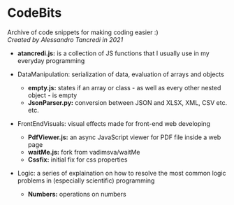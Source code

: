 # CodeBits
Archive of code snippets for making coding easier :)<br/>
<i>Created by Alessandro Tancredi in 2021</i>

- <b>atancredi.js:</b> is a collection of JS functions that I usually use in my everyday programming

- DataManipulation: serialization of data, evaluation of arrays and objects<br>
  - <b>empty.js:</b> states if an array or class - as well as every other nested object - is empty
  - <b>JsonParser.py:</b> conversion between JSON and XLSX, XML, CSV etc. etc.

- FrontEndVisuals: visual effects made for front-end web developing<br>
  - <b>PdfViewer.js:</b> an async JavaScript viewer for PDF file inside a web page
  - <b>waitMe.js:</b> fork from vadimsva/waitMe
  - <b>Cssfix:</b> initial fix for css properties
  
- Logic: a series of explaination on how to resolve the most common logic problems in (especially scientific) programming<br>
  - <b>Numbers:</b> operations on numbers